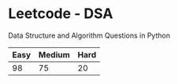 # Leetcode - DSA

Data Structure and Algorithm Questions in Python

| Easy   |  Medium  | Hard |
|--------|----------|------|
|   98   |    75    |  20  |
